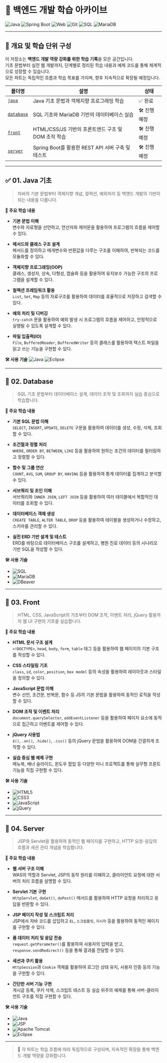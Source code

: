 # 📘 백엔드 개발 학습 아카이브

![Java](https://img.shields.io/badge/Java-007396?style=for-the-badge&logo=openjdk&logoColor=white)
![Spring Boot](https://img.shields.io/badge/SpringBoot-6DB33F?style=for-the-badge&logo=springboot&logoColor=white)
![Web](https://img.shields.io/badge/Web-333333?style=for-the-badge&logo=html5&logoColor=white)
![Git](https://img.shields.io/badge/Git-F05032?style=for-the-badge&logo=git&logoColor=white)
![SQL](https://img.shields.io/badge/SQL-336791?style=for-the-badge&logo=postgresql&logoColor=white)
![MariaDB](https://img.shields.io/badge/MariaDB-003545?style=for-the-badge&logo=mariadb&logoColor=white)

---

## 📝 개요 및 학습 단위 구성

이 저장소는 **백엔드 개발 역량 강화를 위한 학습 기록**을 모은 공간입니다.  
기초 문법부터 실전 웹 개발까지, 단계별로 정리된 학습 내용과 예제 코드를 통해 체계적으로 성장할 수 있습니다.  
모든 파트는 독립적인 흐름과 학습 목표를 가지며, 향후 지속적으로 확장될 예정입니다.

| 폴더명           | 설명                                  | 상태        |
|----------------|--------------------------------------|------------|
| [`java`](./01_java) | Java 기초 문법과 객체지향 프로그래밍 학습           | ✅ 완료     |
| [`database`](./02_database) | SQL 기초와 MariaDB 기반의 데이터베이스 실습       | 🛠️ 진행 예정 |
| [`front`](./03_front) | HTML/CSS/JS 기반의 프론트엔드 구조 및 DOM 조작 학습 | 🛠️ 진행 예정 |
| [`server`](./04_server) | Spring Boot를 활용한 REST API 서버 구축 및 테스트   | 🛠️ 진행 예정 |


---

## ✅ 01. Java 기초

> 자바의 기본 문법부터 객체지향 개념, 컬렉션, 예외처리 등 백엔드 개발의 기반이 되는 내용을 다룹니다.

**📘 주요 학습 내용**
- **기본 문법 이해**  
  변수와 자료형을 선언하고, 연산자와 제어문을 활용하여 프로그램의 흐름을 제어할 수 있다.

- **메서드와 클래스 구조 설계**  
  메서드를 정의하고 매개변수와 반환값을 다루는 구조를 이해하여, 반복되는 코드를 모듈화할 수 있다.

- **객체지향 프로그래밍(OOP)**  
  클래스, 생성자, 상속, 다형성, 캡슐화 등을 활용하여 유지보수 가능한 구조의 프로그램을 설계할 수 있다.

- **컬렉션 프레임워크 활용**  
  `List`, `Set`, `Map` 등의 자료구조를 활용하여 데이터를 효율적으로 저장하고 검색할 수 있다.

- **예외 처리 및 디버깅**  
  `try-catch` 문을 활용하여 예외 발생 시 프로그램의 흐름을 제어하고, 안정적으로 실행될 수 있도록 설계할 수 있다.

- **파일 입출력(IO)**  
  `File`, `BufferedReader`, `BufferedWriter` 등의 클래스를 활용하여 텍스트 파일을 읽고 쓰는 기능을 구현할 수 있다.

**🛠 사용 기술**
![Java](https://img.shields.io/badge/Java-007396?style=flat-square&logo=openjdk&logoColor=white)
![Eclipse](https://img.shields.io/badge/Eclipse-2C2255?style=flat-square&logo=eclipseide&logoColor=white)

---

## 🔄 02. Database

> SQL 기초 문법부터 데이터베이스 설계, 데이터 조작 및 조회까지 실습 중심으로 학습합니다.

**📘 주요 학습 내용**
- **기본 SQL 문법 이해**  
  `SELECT`, `INSERT`, `UPDATE`, `DELETE` 구문을 활용하여 데이터를 생성, 수정, 삭제, 조회할 수 있다.

- **조건절과 정렬 처리**  
  `WHERE`, `ORDER BY`, `BETWEEN`, `LIKE` 등을 활용하여 원하는 조건의 데이터를 필터링하고 정렬할 수 있다.

- **함수 및 그룹 연산**  
  `COUNT`, `AVG`, `SUM`, `GROUP BY`, `HAVING` 등을 활용하여 통계 데이터를 집계하고 분석할 수 있다.

- **서브쿼리 및 조인 이해**  
  서브쿼리와 `INNER JOIN`, `LEFT JOIN` 등을 활용하여 여러 테이블에서 복합적인 데이터를 조회할 수 있다.

- **데이터베이스 객체 생성**  
  `CREATE TABLE`, `ALTER TABLE`, `DROP` 등을 활용하여 테이블을 생성하거나 수정하고, 스키마를 관리할 수 있다.

- **실전 ERD 기반 설계 및 테스트**  
  ERD를 바탕으로 데이터베이스 구조를 설계하고, 병원 진료 데이터 등의 시나리오 기반 SQL을 작성할 수 있다.

**🛠 사용 기술**
- ![SQL](https://img.shields.io/badge/SQL-336791?style=flat-square&logo=postgresql&logoColor=white)
- ![MariaDB](https://img.shields.io/badge/MariaDB-003545?style=flat-square&logo=mariadb&logoColor=white)
- ![DBeaver](https://img.shields.io/badge/DBeaver-372923?style=flat-square&logo=data&logoColor=white)

---

## 🔄 03. Front

> HTML, CSS, JavaScript의 기초부터 DOM 조작, 이벤트 처리, jQuery 활용까지 웹 UI 구현의 기초를 실습합니다.

**📘 주요 학습 내용**
- **HTML 문서 구조 설계**  
  `<!DOCTYPE>`, `head`, `body`, `form`, `table` 태그 등을 활용하여 웹 페이지의 기본 구조를 작성할 수 있다.

- **CSS 스타일링 기초**  
  `class`, `id`, `color`, `position`, `box model` 등의 속성을 활용하여 레이아웃과 스타일을 정의할 수 있다.

- **JavaScript 문법 이해**  
  변수 선언, 조건문, 반복문, 함수 등 JS의 기본 문법을 활용하여 동적인 로직을 작성할 수 있다.

- **DOM 조작 및 이벤트 처리**  
  `document.querySelector`, `addEventListener` 등을 활용하여 페이지 요소에 동적으로 접근하고 이벤트를 제어할 수 있다.

- **jQuery 사용법**  
  `$()`, `.on()`, `.hide()`, `.css()` 등의 jQuery 문법을 활용하여 DOM을 간결하게 조작할 수 있다.

- **실습 중심 웹 예제 구현**  
  메뉴북, 배너 슬라이드, 윈도우 팝업 등 다양한 미니 프로젝트를 통해 실무형 프론트 기능을 직접 구현할 수 있다.

**🛠 사용 기술**
- ![HTML5](https://img.shields.io/badge/HTML5-E34F26?style=flat-square&logo=html5&logoColor=white)
- ![CSS3](https://img.shields.io/badge/CSS3-1572B6?style=flat-square&logo=css3&logoColor=white)
- ![JavaScript](https://img.shields.io/badge/JavaScript-F7DF1E?style=flat-square&logo=javascript&logoColor=black)
- ![jQuery](https://img.shields.io/badge/jQuery-0769AD?style=flat-square&logo=jquery&logoColor=white)

--- 

## 🔄 04. Server

> JSP와 Servlet을 활용하여 동적인 웹 페이지를 구현하고, HTTP 요청-응답의 흐름과 세션 관리 개념을 학습합니다.

**📘 주요 학습 내용**
- **웹 서버 구조 이해**  
  WAS의 역할과 Servlet, JSP의 동작 원리를 이해하고, 클라이언트 요청에 대한 서버의 처리 흐름을 설명할 수 있다.

- **Servlet 기본 구현**  
  `HttpServlet`, `doGet()`, `doPost()` 메서드를 활용하여 HTTP 요청을 처리하고 응답을 반환할 수 있다.

- **JSP 페이지 작성 및 스크립트 처리**  
  JSP에서 자바 코드를 삽입하고 `EL`, `스크립틀릿`, `지시자` 등을 활용하여 동적인 페이지를 구현할 수 있다.

- **폼 데이터 처리 및 응답 전송**  
  `request.getParameter()`를 활용하여 사용자의 입력을 받고, `response.sendRedirect()` 등을 통해 결과를 전달할 수 있다.

- **세션과 쿠키 활용**  
  `HttpSession`과 `Cookie` 객체를 활용하여 로그인 상태 유지, 사용자 인증 등의 기능을 구현할 수 있다.

- **간단한 서버 기능 구현**  
  게시글 등록, 쿠키 삭제, 스크립트 테스트 등 실습 위주의 예제를 통해 서버-클라이언트 구조를 직접 구현할 수 있다.

**🛠 사용 기술**
- ![Java](https://img.shields.io/badge/Java-007396?style=flat-square&logo=openjdk&logoColor=white)
- ![JSP](https://img.shields.io/badge/JSP-E84D3D?style=flat-square&logo=java&logoColor=white)
- ![Apache Tomcat](https://img.shields.io/badge/Tomcat-F8DC75?style=flat-square&logo=apachetomcat&logoColor=black)
- ![Eclipse](https://img.shields.io/badge/Eclipse-2C2255?style=flat-square&logo=eclipseide&logoColor=white)

---


> 📌 각 파트는 학습 흐름에 따라 독립적으로 구성되며, 지속적인 확장을 통해 백엔드 개발 역량을 강화합니다.
